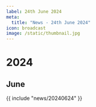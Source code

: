 ```yaml
---
label: 24th June 2024
meta:
  title: "News - 24th June 2024"
icon: broadcast
image: /static/thumbnail.jpg
---
```


# 2024
## June

{{ include "news/20240624" }}